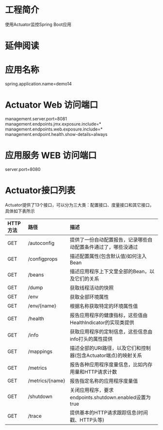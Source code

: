 # 工程简介
使用Actuator监控Spring Boot应用


# 延伸阅读

# 应用名称
spring.application.name=demo14
# Actuator Web 访问端口
management.server.port=8081
management.endpoints.jmx.exposure.include=*
management.endpoints.web.exposure.include=*
management.endpoint.health.show-details=always
# 应用服务 WEB 访问端口
server.port=8080

# Actuator接口列表
Actuator提供了13个接口，可以分为三大类：配置接口、度量接口和其它接口，具体如下表所示

|HTTP 方法|路径 |描述|
|:----|:----|:----|
|GET|/autoconfig|提供了一份自动配置报告，记录哪些自动配置条件通过了，哪些没通过|
|GET|/configprops|描述配置属性(包含默认值)如何注入Bean|
|GET|/beans|	描述应用程序上下文里全部的Bean，以及它们的关系|
|GET|/dump|	获取线程活动的快照|
|GET|/env|获取全部环境属性|
|GET|/env/{name}|根据名称获取特定的环境属性值|
|GET|/health|	报告应用程序的健康指标，这些值由HealthIndicator的实现类提供|
|GET|/info|获取应用程序的定制信息，这些信息由info打头的属性提供|
|GET|/mappings|	描述全部的URI路径，以及它们和控制器(包含Actuator端点)的映射关系|    
|GET|/metrics|报告各种应用程序度量信息，比如内存用量和HTTP请求计数|    
|GET|/metrics/{name}|	报告指定名称的应用程序度量值|    
|GET|/shutdown|关闭应用程序，要求endpoints.shutdown.enabled设置为true|    
|GET|/trace|提供基本的HTTP请求跟踪信息(时间戳、HTTP头等)|    